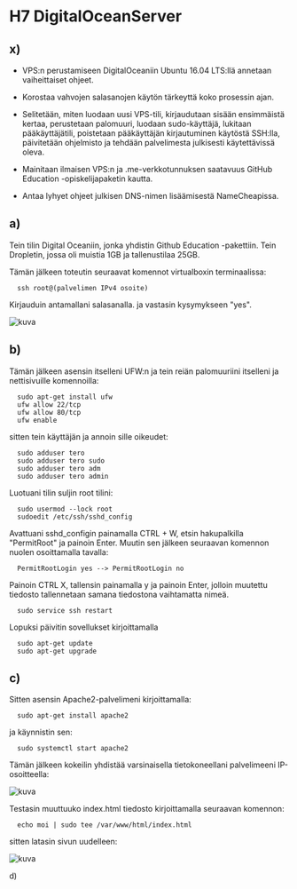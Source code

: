 # H7 DigitalOceanServer

## x)

- VPS:n perustamiseen DigitalOceaniin Ubuntu 16.04 LTS:llä annetaan vaiheittaiset ohjeet.

- Korostaa vahvojen salasanojen käytön tärkeyttä koko prosessin ajan.

- Selitetään, miten luodaan uusi VPS-tili, kirjaudutaan sisään ensimmäistä kertaa, perustetaan palomuuri, luodaan sudo-käyttäjä, lukitaan pääkäyttäjätili, poistetaan pääkäyttäjän kirjautuminen käytöstä SSH:lla, päivitetään ohjelmisto ja tehdään palvelimesta julkisesti käytettävissä oleva.

- Mainitaan ilmaisen VPS:n ja .me-verkkotunnuksen saatavuus GitHub Education -opiskelijapaketin kautta.

- Antaa lyhyet ohjeet julkisen DNS-nimen lisäämisestä NameCheapissa.

## a) 

Tein tilin Digital Oceaniin, jonka yhdistin Github Education -pakettiin. Tein Dropletin, jossa oli muistia 1GB ja tallenustilaa 25GB.

Tämän jälkeen toteutin seuraavat komennot virtualboxin terminaalissa:

      ssh root@(palvelimen IPv4 osoite)
      
Kirjauduin antamallani salasanalla. ja vastasin kysymykseen "yes".

![kuva](https://user-images.githubusercontent.com/105205141/217605632-6575ef34-8b4e-4656-9673-b05dffd0afdb.png)
    
## b)

Tämän jälkeen asensin itselleni UFW:n ja tein reiän palomuuriini itselleni ja nettisivuille komennoilla:

      sudo apt-get install ufw
      ufw allow 22/tcp
      ufw allow 80/tcp
      ufw enable
      
sitten tein käyttäjän ja annoin sille oikeudet:

      sudo adduser tero
      sudo adduser tero sudo
      sudo adduser tero adm
      sudo adduser tero admin
      
Luotuani tilin suljin root tilini:

      sudo usermod --lock root
      sudoedit /etc/ssh/sshd_config
      
Avattuani sshd_configin painamalla CTRL + W, etsin hakupalkilla "PermitRoot" ja painoin Enter. Muutin sen jälkeen seuraavan komennon nuolen osoittamalla tavalla:
      
      PermitRootLogin yes --> PermitRootLogin no
      
Painoin CTRL X, tallensin painamalla y ja painoin Enter, jolloin muutettu tiedosto tallennetaan samana tiedostona vaihtamatta nimeä.

      sudo service ssh restart
      
Lopuksi päivitin sovellukset kirjoittamalla

      sudo apt-get update
      sudo apt-get upgrade
      
      
## c)

Sitten asensin Apache2-palvelimeni kirjoittamalla: 

      sudo apt-get install apache2

ja käynnistin sen:

      sudo systemctl start apache2
      
Tämän jälkeen kokeilin yhdistää varsinaisella tietokoneellani palvelimeeni IP-osoitteella:

![kuva](https://user-images.githubusercontent.com/105205141/217608012-a3ae068c-375b-49fd-b23a-55d767e014f0.png)

Testasin muuttuuko index.html tiedosto kirjoittamalla seuraavan komennon:

      echo moi | sudo tee /var/www/html/index.html
      
sitten latasin sivun uudelleen: 

![kuva](https://user-images.githubusercontent.com/105205141/217610142-f1559d74-44c6-4317-9347-c644b14ca7c1.png)

d)
